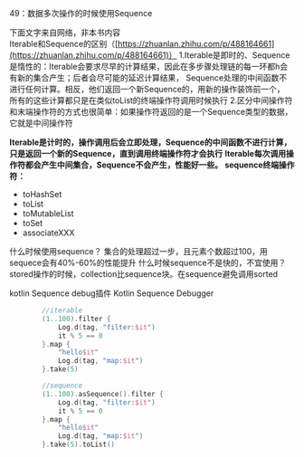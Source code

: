 49：数据多次操作的时候使用Sequence

下面文字来自网络，非本书内容  
Iterable和Sequence的区别（[https://zhuanlan.zhihu.com/p/488164661](https://zhuanlan.zhihu.com/p/488164661)）
1.Iterable是即时的、Sequence是惰性的：Iterable会要求尽早的计算结果，因此在多步骤处理链的每一环都h会有新的集合产生；后者会尽可能的延迟计算结果，
     Sequence处理的中间函数不进行任何计算。相反，他们返回一个新Sequence的，用新的操作装饰前一个，
     所有的这些计算都只是在类似toList的终端操作符调用时候执行
     2.区分中间操作符和末端操作符的方式也很简单：如果操作符返回的是一个Sequence类型的数据，它就是中间操作符

**Iterable是计时的，操作调用后会立即处理，Sequence的中间函数不进行计算，只是返回一个新的Sequence，直到调用终端操作符才会执行**
**Iterable每次调用操作符都会产生中间集合，Sequence不会产生，性能好一些。**
**sequence终端操作符：**

- toHashSet
- toList
- toMutableList
- toSet
- associateXXX

什么时候使用sequence？
集合的处理超过一步，且元素个数超过100，用sequece会有40%-60%的性能提升
什么时候sequence不是快的，不宜使用？
 stored操作的时候，collection比sequence块。在sequence避免调用sorted

kotlin Sequence debug插件 Kotlin Sequence Debugger
```kotlin
        //iterable
        (1..100).filter {
            Log.d(tag, "filter:$it")
            it % 5 == 0
        }.map {
            "hello$it"
            Log.d(tag, "map:$it")
        }.take(5)

        //sequence
        (1..100).asSequence().filter {
            Log.d(tag, "filter:$it")
            it % 5 == 0
        }.map {
            "hello$it"
            Log.d(tag, "map:$it")
        }.take(5).toList()
```
